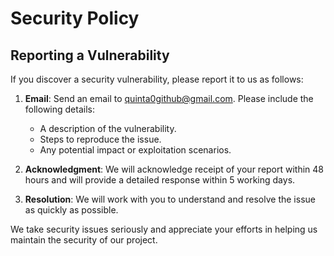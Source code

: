 # Security Policy

## Reporting a Vulnerability

If you discover a security vulnerability, please report it to us as follows:

1. **Email**: Send an email to [quinta0github@gmail.com](mailto:quinta0github@gmail.com). Please include the following details:
   - A description of the vulnerability.
   - Steps to reproduce the issue.
   - Any potential impact or exploitation scenarios.

2. **Acknowledgment**: We will acknowledge receipt of your report within 48 hours and will provide a detailed response within 5 working days.

3. **Resolution**: We will work with you to understand and resolve the issue as quickly as possible.

We take security issues seriously and appreciate your efforts in helping us maintain the security of our project.
